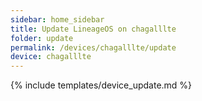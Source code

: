 ```yaml
---
sidebar: home_sidebar
title: Update LineageOS on chagalllte
folder: update
permalink: /devices/chagalllte/update
device: chagalllte
---
```

{% include templates/device_update.md %}
